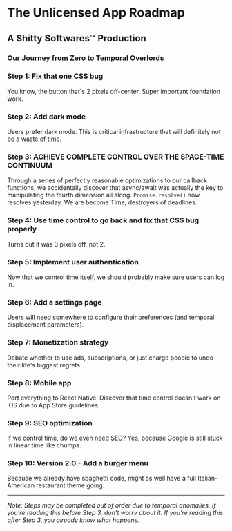 # The Unlicensed App Roadmap
## A Shitty Softwares™ Production

### Our Journey from Zero to Temporal Overlords

### Step 1: Fix that one CSS bug
You know, the button that's 2 pixels off-center. Super important foundation work.

### Step 2: Add dark mode
Users prefer dark mode. This is critical infrastructure that will definitely not be a waste of time.

### Step 3: ACHIEVE COMPLETE CONTROL OVER THE SPACE-TIME CONTINUUM
Through a series of perfectly reasonable optimizations to our callback functions, we accidentally discover that async/await was actually the key to manipulating the fourth dimension all along. `Promise.resolve()` now resolves yesterday. We are become Time, destroyers of deadlines.

### Step 4: Use time control to go back and fix that CSS bug properly
Turns out it was 3 pixels off, not 2.

### Step 5: Implement user authentication
Now that we control time itself, we should probably make sure users can log in.

### Step 6: Add a settings page
Users will need somewhere to configure their preferences (and temporal displacement parameters).

### Step 7: Monetization strategy
Debate whether to use ads, subscriptions, or just charge people to undo their life's biggest regrets.

### Step 8: Mobile app
Port everything to React Native. Discover that time control doesn't work on iOS due to App Store guidelines.

### Step 9: SEO optimization
If we control time, do we even need SEO? Yes, because Google is still stuck in linear time like chumps.

### Step 10: Version 2.0 - Add a burger menu
Because we already have spaghetti code, might as well have a full Italian-American restaurant theme going.

---

*Note: Steps may be completed out of order due to temporal anomalies. If you're reading this before Step 3, don't worry about it. If you're reading this after Step 3, you already know what happens.*
